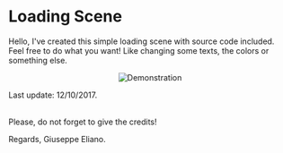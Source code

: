 # Loading Scene
Hello, I've created this simple loading scene with source code included. Feel free to do what you want! Like changing some texts, the colors or something else.
<p align="center">
  <img src="https://i.imgur.com/D9zvWC4.gif" title="Demonstration">
</p>


Last update: 12/10/2017.<br><br>

Please, do not forget to give the credits!

Regards,
Giuseppe Eliano.
